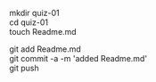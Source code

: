 mkdir quiz-01  
cd quiz-01  
touch Readme.md  

git add Readme.md  
git commit -a -m 'added Readme.md'  
git push  
